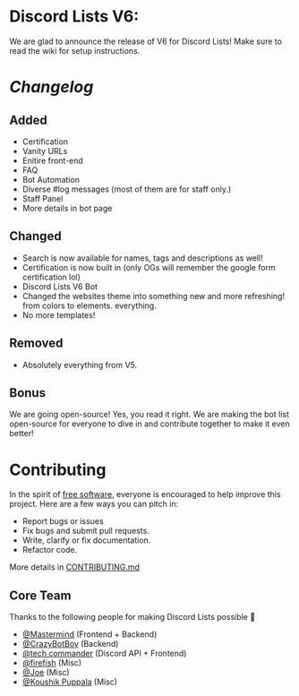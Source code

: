 
# Discord Lists V6:

We are glad to announce the release of V6 for Discord Lists! Make sure to read the wiki for setup instructions.

# _Changelog_

## **Added**
- Certification
- Vanity URLs 
- Enitire front-end
- FAQ
- Bot Automation
- Diverse #log messages (most of them are for staff only.)
- Staff Panel
- More details in bot page

## **Changed**
- Search is now available for names, tags and descriptions as well!
- Certification is now built in (only OGs will remember the google form certification lol)
- Discord Lists V6 Bot
- Changed the websites theme into something new and more refreshing! from colors to elements. everything.
- No more templates!

## **Removed**
- Absolutely everything from V5.

## **Bonus**
We are going open-source! Yes, you read it right. We are making the bot list open-source for everyone to dive in and contribute together to make it even better!


# **Contributing**
In the spirit of [free software](http://www.fsf.org/licensing/essays/free-sw.html), everyone is encouraged to help improve this project. Here are a few ways you can pitch in:

 - Report bugs or issues
 - Fix bugs and submit pull requests.
 - Write, clarify or fix documentation.
 - Refactor code.

More details in [CONTRIBUTING.md](../main/CONTRIBUTING.md)

## Core Team

Thanks to the following people for making Discord Lists possible 💝
- [@Mastermind](https://github.com/memastermind) (Frontend + Backend)
- [@CrazyBotBoy](https://github.com/pasindudushan) (Backend)
- [@tech commander](https://github.com/tech-commander) (Discord API + Frontend)
- [@firefish]() (Misc)
- [@Joe]() (Misc)
- [@Koushik Puppala](https://github.com/koushikpuppala) (Misc)
